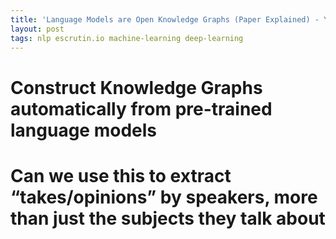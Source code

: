 ```yaml
---
title: 'Language Models are Open Knowledge Graphs (Paper Explained) - YouTube'
layout: post
tags: nlp escrutin.io machine-learning deep-learning
---
```




# Construct Knowledge Graphs automatically from pre-trained language models


# Can we use this to extract &ldquo;takes/opinions&rdquo; by speakers, more than just the subjects they talk about
